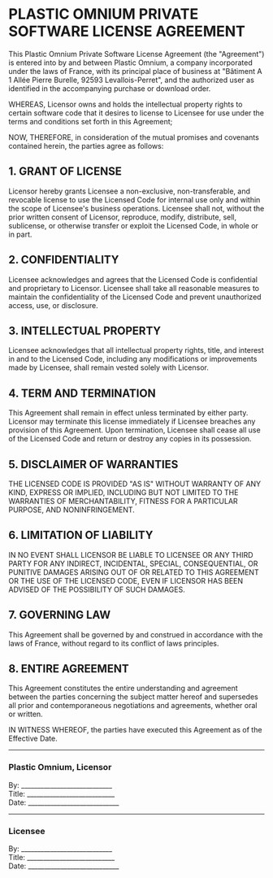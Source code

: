 # PLASTIC OMNIUM PRIVATE SOFTWARE LICENSE AGREEMENT

This Plastic Omnium Private Software License Agreement (the "Agreement") is entered into by and between Plastic Omnium, a company incorporated under the laws of France, with its principal place of business at "Bâtiment A 1 Allée Pierre Burelle, 92593 Levallois-Perret", and the authorized user as identified in the accompanying purchase or download order.

WHEREAS, Licensor owns and holds the intellectual property rights to certain software code that it desires to license to Licensee for use under the terms and conditions set forth in this Agreement;

NOW, THEREFORE, in consideration of the mutual promises and covenants contained herein, the parties agree as follows:

## 1. GRANT OF LICENSE
Licensor hereby grants Licensee a non-exclusive, non-transferable, and revocable license to use the Licensed Code for internal use only and within the scope of Licensee's business operations. Licensee shall not, without the prior written consent of Licensor, reproduce, modify, distribute, sell, sublicense, or otherwise transfer or exploit the Licensed Code, in whole or in part.

## 2. CONFIDENTIALITY
Licensee acknowledges and agrees that the Licensed Code is confidential and proprietary to Licensor. Licensee shall take all reasonable measures to maintain the confidentiality of the Licensed Code and prevent unauthorized access, use, or disclosure.

## 3. INTELLECTUAL PROPERTY
Licensee acknowledges that all intellectual property rights, title, and interest in and to the Licensed Code, including any modifications or improvements made by Licensee, shall remain vested solely with Licensor.

## 4. TERM AND TERMINATION
This Agreement shall remain in effect unless terminated by either party. Licensor may terminate this license immediately if Licensee breaches any provision of this Agreement. Upon termination, Licensee shall cease all use of the Licensed Code and return or destroy any copies in its possession.

## 5. DISCLAIMER OF WARRANTIES
THE LICENSED CODE IS PROVIDED "AS IS" WITHOUT WARRANTY OF ANY KIND, EXPRESS OR IMPLIED, INCLUDING BUT NOT LIMITED TO THE WARRANTIES OF MERCHANTABILITY, FITNESS FOR A PARTICULAR PURPOSE, AND NONINFRINGEMENT.

## 6. LIMITATION OF LIABILITY
IN NO EVENT SHALL LICENSOR BE LIABLE TO LICENSEE OR ANY THIRD PARTY FOR ANY INDIRECT, INCIDENTAL, SPECIAL, CONSEQUENTIAL, OR PUNITIVE DAMAGES ARISING OUT OF OR RELATED TO THIS AGREEMENT OR THE USE OF THE LICENSED CODE, EVEN IF LICENSOR HAS BEEN ADVISED OF THE POSSIBILITY OF SUCH DAMAGES.

## 7. GOVERNING LAW
This Agreement shall be governed by and construed in accordance with the laws of France, without regard to its conflict of laws principles.

## 8. ENTIRE AGREEMENT
This Agreement constitutes the entire understanding and agreement between the parties concerning the subject matter hereof and supersedes all prior and contemporaneous negotiations and agreements, whether oral or written.

IN WITNESS WHEREOF, the parties have executed this Agreement as of the Effective Date.

_____________________________               
### Plastic Omnium, Licensor 

By: ____________________________            
Title: ___________________________            
Date: ____________________________  

_____________________________  
### Licensee 

By: ____________________________            
Title: ___________________________            
Date: ____________________________  
